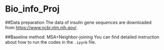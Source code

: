 # Bio_info_Proj

##Data preparation
The data of insulin gene sequences are downloaded from https://www.ncbi.nlm.nih.gov/.

##Baseline method: MSA+Neighbor-joining
You can find detailed instruction about how to run the codes in the `.ipynb` file.

